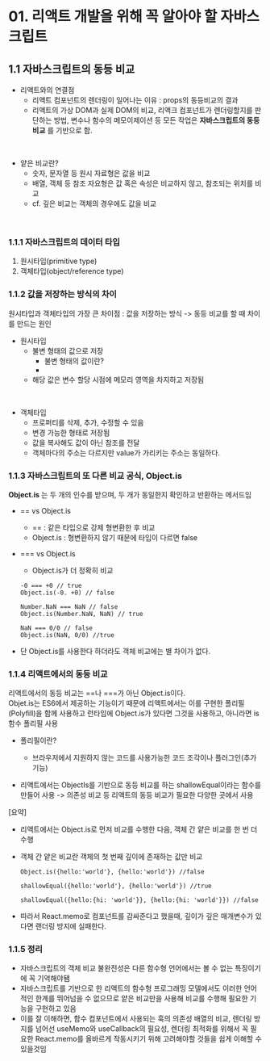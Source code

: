 # 01. 리액트 개발을 위해 꼭 알아야 할 자바스크립트

## 1.1 자바스크립트의 동등 비교

- 리액트와의 연결점
  - 리액트 컴포넌트의 렌더링이 일어나는 이유 : props의 동등비교의 결과
  - 리액트의 가상 DOM과 실제 DOM의 비교, 리액크 컴포넌트가 렌더링할지를 판단하는 방법, 변수나 함수의 메모이제이션 등 모든 작업은 **자바스크립트의 동등 비교** 를 기반으로 함.

<br>

- 얕은 비교란?
  - 숫자, 문자열 등 원시 자료형은 값을 비교
  - 배열, 객체 등 참조 자요형은 값 혹은 속성은 비교하지 않고, 참조되는 위치를 비교
  - cf. 깊은 비교는 객체의 경우에도 값을 비교

<br>

### 1.1.1 자바스크립트의 데이터 타입

1. 원시타입(primitive type)
2. 객체타입(object/reference type)

### 1.1.2 값을 저장하는 방식의 차이

원시타입과 객체타입의 가장 큰 차이점 : 값을 저장하는 방식 -> 동등 비교를 할 때 차이를 만드는 원인

- 원시타입
  - 불변 형태의 값으로 저장
    - 불변 형태의 값이란?
    -
  - 해당 값은 변수 할당 시점에 메모리 영역을 차지하고 저장됨

<br>

- 객체타입
  - 프로퍼티를 삭제, 추가, 수정할 수 있음
  - 변경 가능한 형태로 저장됨
  - 값을 복사해도 값이 아닌 참조를 전달
  - 객체마다의 주소는 다르지만 value가 가리키는 주소는 동일하다.

### 1.1.3 자바스크립트의 또 다른 비교 공식, Object.is

**Object.is** 는 두 개의 인수를 받으며, 두 개가 동일한지 확인하고 반환하는 메서드임
<br>

- == vs Object.is
  - == : 같은 타입으로 강제 형변환한 후 비교
  - Object.is : 형변환하지 않기 때문에 타입이 다르면 false
- === vs Object.is

  - Object.is가 더 정확히 비교

  ```
  -0 === +0 // true
  Object.is(-0. +0) // false

  Number.NaN === NaN // false
  Object.is(Number.NaN, NaN) // true

  NaN === 0/0 // false
  Object.is(NaN, 0/0) //true
  ```

- 단 Object.is를 사용한다 하더라도 객체 비교에는 별 차이가 없다.

### 1.1.4 리액트에서의 동등 비교

리액트에서의 동등 비교는 ==나 ===가 아닌 Object.is이다.
<br>
Objet.is는 ES6에서 제공하는 기능이기 때문에 리액트에서는 이를 구현한 폴리필(Polyfill)을 함께 사용하고 런타임에 Object.is가 있다면 그것을 사용하고, 아니라면 is 함수 폴리필 사용

- 폴리필이란?

  - 브라우저에서 지원하지 않는 코드를 사용가능한 코드 조각이나 플러그인(추가기능)

- 리액트에서는 ObjectIs를 기반으로 동등 비교를 하는 shallowEqual이라는 함수를 만들어 사용 -> 의존성 비교 등 리액트의 동등 비교가 필요한 다양한 곳에서 사용
  <br>

[요약]

- 리액트에서는 Object.is로 먼저 비교를 수행한 다음, 객체 간 얕은 비교를 한 번 더 수행
- 객체 간 얕은 비교란 객체의 첫 번째 깊이에 존재하는 값만 비교

  ```
  Object.is({hello:'world'}, {hello:'world'}) //false

  shallowEqual({hello:'world'}, {hello:'world'}) //true

  shallowEqual({hello:{hi: 'world'}}, {hello:{hi: 'world'}}) //false
  ```

- 따라서 React.memo로 컴포넌트를 감싸준다고 했을때, 깊이가 깊은 매개변수가 있다면 랜더링 방지에 실패한다.

### 1.1.5 정리

- 자바스크립트의 객체 비교 불완전성은 다른 함수형 언어에서는 볼 수 없는 특징이기에 꼭 기억해야됌
- 자바스크립트를 기반으로 한 리액트의 함수형 프로그래밍 모델에서도 이러한 언어적인 한계를 뛰어넘을 수 없으므로 얕은 비교만을 사용해 비교를 수행해 필요한 기능을 구현하고 있음
- 이를 잘 이해하면, 함수 컴포넌트에서 사용되는 훅의 의존성 배열의 비교, 렌더링 방지를 넘어선 useMemo와 useCallback의 필요성, 렌더링 최적화를 위해서 꼭 필요한 React.memo를 올바르게 작동시키기 위해 고려해야할 것들을 쉽게 이해할 수 있을것임
